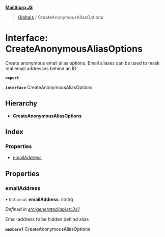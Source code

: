 **[MailSlurp JS](../README.md)**

> [Globals](../README.md) / CreateAnonymousAliasOptions

# Interface: CreateAnonymousAliasOptions

Create anonymous email alias options. Email aliases can be used to mask real email addresses behind an ID

**`export`** 

**`interface`** CreateAnonymousAliasOptions

## Hierarchy

* **CreateAnonymousAliasOptions**

## Index

### Properties

* [emailAddress](createanonymousaliasoptions.md#emailaddress)

## Properties

### emailAddress

• `Optional` **emailAddress**: string

*Defined in [src/generated/api.ts:341](https://github.com/mailslurp/mailslurp-client/blob/f5ab9d3/src/generated/api.ts#L341)*

Email address to be hidden behind alias

**`memberof`** CreateAnonymousAliasOptions
